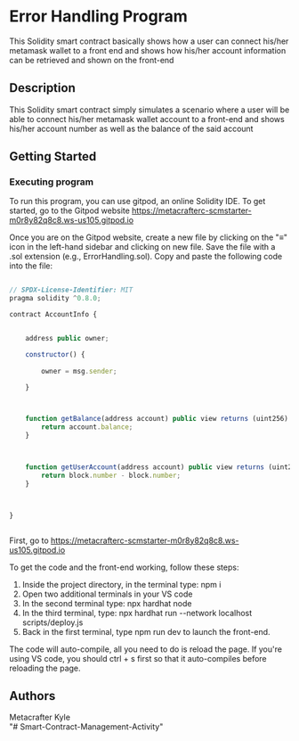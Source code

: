 # Error Handling Program

This Solidity smart contract basically shows how a user can connect his/her metamask wallet to a front end and
shows how his/her account information can be retrieved and shown on the front-end

## Description


This Solidity smart contract simply simulates a scenario where a user will be able to connect his/her metamask
wallet account to a front-end and shows his/her account number as well as the balance of the said account


## Getting Started

### Executing program

To run this program, you can use gitpod, an online Solidity IDE. To get started, go to the Gitpod website https://metacrafterc-scmstarter-m0r8y82q8c8.ws-us105.gitpod.io

Once you are on the Gitpod website, create a new file by clicking on the "≡" icon in the left-hand sidebar and clicking on new file. Save the file with a .sol extension (e.g., ErrorHandling.sol). Copy and paste the following code into the file:

```javascript

// SPDX-License-Identifier: MIT
pragma solidity ^0.8.0;

contract AccountInfo {


    address public owner;

    constructor() {
        
        owner = msg.sender;

    }



    function getBalance(address account) public view returns (uint256) {
        return account.balance;
    }



    function getUserAccount(address account) public view returns (uint256) {
        return block.number - block.number;
    }



}



```
First, go to https://metacrafterc-scmstarter-m0r8y82q8c8.ws-us105.gitpod.io

To get the code and the front-end working, follow these steps:

1. Inside the project directory, in the terminal type: npm i
2. Open two additional terminals in your VS code
3. In the second terminal type: npx hardhat node
4. In the third terminal, type: npx hardhat run --network localhost scripts/deploy.js
5. Back in the first terminal, type npm run dev to launch the front-end.

The code will auto-compile, all you need to do is reload the page. If you're using VS code, you should ctrl + s first so that it auto-compiles before reloading the page.

## Authors

Metacrafter Kyle  
"# Smart-Contract-Management-Activity" 
